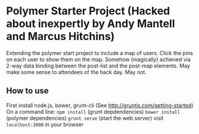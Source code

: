 # Polymer Starter Project (Hacked about inexpertly by Andy Mantell and Marcus Hitchins)
Extending the polymer start project to include a map of users. Click the pins on each user to show them on the map. Somehow (magically) achieved via 2-way data binding between the post-list and the post-map elements.
May make some sense to attendees of the hack day.
May not.

## How to use
First install node.js, bower, grunt-cli (See http://gruntjs.com/getting-started)
On a command line:
`npm install` (grunt depdendencies)
`bower install` (polymer dependencies)
`grunt serve` (start the web server)
visit `localhost:3000` in your browser

